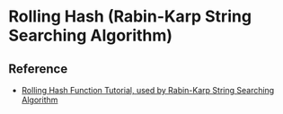 # Rolling Hash (Rabin-Karp String Searching Algorithm)

## Reference

- [Rolling Hash Function Tutorial, used by Rabin-Karp String Searching Algorithm](https://www.youtube.com/watch?v=BfUejqd07yo&t=3s)